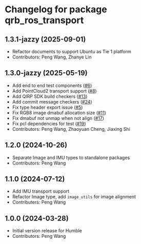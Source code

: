 # Changelog for package qrb_ros_transport

## 1.3.1-jazzy (2025-09-01)

- Refactor documents to support Ubuntu as Tie 1 platform
- Contributors: Peng Wang, Zhanye Lin

## 1.3.0-jazzy (2025-05-19)

- Add end to end test components ([#6](https://github.com/qualcomm-qrb-ros/qrb_ros_transport/pull/6))
- Add PointCloud2 transport support ([#8](https://github.com/qualcomm-qrb-ros/qrb_ros_transport/pull/8))
- Add QIRP SDK build checkers ([#13](https://github.com/qualcomm-qrb-ros/qrb_ros_transport/pull/13))
- Add commit message checkers ([#24](https://github.com/qualcomm-qrb-ros/qrb_ros_transport/pull/24))
- Fix type header export issue ([#5](https://github.com/qualcomm-qrb-ros/qrb_ros_transport/pull/5))
- Fix RGB8 image dmabuf allocation size ([#11](https://github.com/qualcomm-qrb-ros/qrb_ros_transport/pull/11))
- Fix dmabuf not unmap when not align ([#17](https://github.com/qualcomm-qrb-ros/qrb_ros_transport/pull/17))
- Fix pcl dependencies for test ([#19](https://github.com/qualcomm-qrb-ros/qrb_ros_transport/pull/19))
- Contributors: Peng Wang, Zhaoyuan Cheng, Jiaxing Shi

## 1.2.0 (2024-10-26)

- Separate Image and IMU types to standalone packages
- Contributors: Peng Wang

## 1.1.0 (2024-07-12)

- Add IMU transport support
- Refactor Image type, add `image_utils` for image alignment
- Contributers: Peng Wang

## 1.0.0 (2024-03-28)

- Initial version release for Humble
- Contributors: Peng Wang
